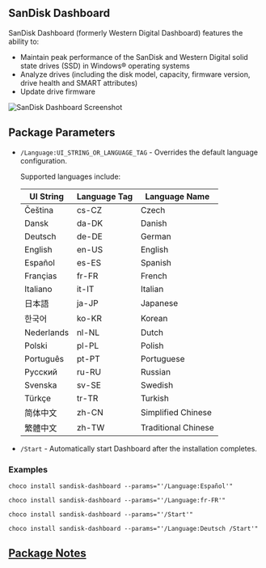 <!--markdownlint-disable MD041-->
## SanDisk Dashboard

SanDisk Dashboard (formerly Western Digital Dashboard) features the ability to:

- Maintain peak performance of the SanDisk and Western Digital solid state drives (SSD) in Windows® operating systems
- Analyze drives (including the disk model, capacity, firmware version, drive health and SMART attributes)
- Update drive firmware

![SanDisk Dashboard Screenshot](https://cdn.jsdelivr.net/gh/brogers5/chocolatey-package-sandisk-dashboard@ef302252ab8abcde52dfb74721cca2da24a9c42f/Screenshot.png)

## Package Parameters

- `/Language:UI_STRING_OR_LANGUAGE_TAG` - Overrides the default language configuration.

    Supported languages include:

    |UI String|Language Tag|Language Name|
    |-|-|-|
    |Čeština|cs-CZ|Czech|
    |Dansk|da-DK|Danish|
    |Deutsch|de-DE|German|
    |English|en-US|English|
    |Español|es-ES|Spanish|
    |Françias|fr-FR|French|
    |Italiano|it-IT|Italian|
    |日本語|ja-JP|Japanese|
    |한국어|ko-KR|Korean|
    |Nederlands|nl-NL|Dutch|
    |Polski|pl-PL|Polish|
    |Português|pt-PT|Portuguese|
    |Pусский|ru-RU|Russian|
    |Svenska|sv-SE|Swedish|
    |Türkçe|tr-TR|Turkish|
    |简体中文|zh-CN|Simplified Chinese|
    |繁體中文|zh-TW|Traditional Chinese|

- `/Start` - Automatically start Dashboard after the installation completes.

### Examples

```shell
choco install sandisk-dashboard --params="'/Language:Español'"
```

```shell
choco install sandisk-dashboard --params="'/Language:fr-FR'"
```

```shell
choco install sandisk-dashboard --params="'/Start'"
```

```shell
choco install sandisk-dashboard --params="'/Language:Deutsch /Start'"
```

## [Package Notes](https://github.com/brogers5/chocolatey-package-sandisk-dashboard/blob/v4.3.2.4/PACKAGE-NOTES.md)
